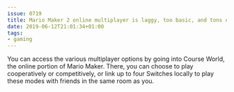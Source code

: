 ```yaml
---
issue: 0719
title: Mario Maker 2 online multiplayer is laggy, too basic, and tons of fun
date: 2019-06-12T21:01:34+01:00
tags:
- gaming
---
```

You can access the various multiplayer options by going into Course World, the online portion of Mario Maker. There, you can choose to play cooperatively or competitively, or link up to four Switches locally to play these modes with friends in the same room as you.